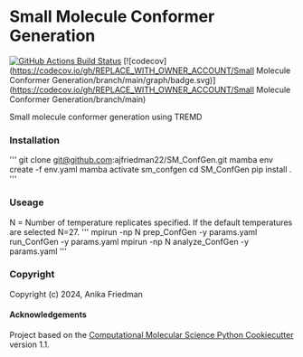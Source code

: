 Small Molecule Conformer Generation
==============================
[//]: # (Badges)
[![GitHub Actions Build Status](https://github.com/REPLACE_WITH_OWNER_ACCOUNT/SM_ConfGen/workflows/CI/badge.svg)](https://github.com/REPLACE_WITH_OWNER_ACCOUNT/SM_ConfGen/actions?query=workflow%3ACI)
[![codecov](https://codecov.io/gh/REPLACE_WITH_OWNER_ACCOUNT/Small Molecule Conformer Generation/branch/main/graph/badge.svg)](https://codecov.io/gh/REPLACE_WITH_OWNER_ACCOUNT/Small Molecule Conformer Generation/branch/main)


Small molecule conformer generation using TREMD

### Installation
'''
git clone git@github.com:ajfriedman22/SM_ConfGen.git
mamba env create -f env.yaml
mamba activate sm_confgen
cd SM_ConfGen
pip install .
'''

### Useage
N = Number of temperature replicates specified. If the default temperatures are selected N=27.
'''
mpirun -np N prep_ConfGen -y params.yaml
run_ConfGen -y params.yaml
mpirun -np N analyze_ConfGen -y params.yaml
'''

### Copyright

Copyright (c) 2024, Anika Friedman


#### Acknowledgements
 
Project based on the 
[Computational Molecular Science Python Cookiecutter](https://github.com/molssi/cookiecutter-cms) version 1.1.
